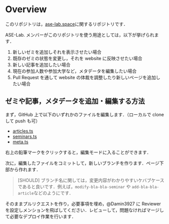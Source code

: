 # Overview

このリポジトリは，[ase-lab.space](https://ase-lab.space)に関するリポジトリです．

ASE-Lab. メンバーがこのリポジトリを使う用途としては，以下が挙げられます．

1. 新しいゼミを追加しそれを表示させたい場合
1. 既存のゼミの状態を変更し，それを website に反映させたい場合
1. 新しい記事を追加したい場合
1. 現在の参加人数や参加大学など，メタデータを編集したい場合
1. Pull Request を通して website の体裁を調整したり新しいページを追加したい場合

## ゼミや記事，メタデータを追加・編集する方法

まず，GitHub 上で以下のいずれかのファイルを編集します．（ローカルで clone して push も可）

- [articles.ts](https://github.com/ase-lab-space/ase-lab/blob/main/frontend/src/models/articles.ts)
- [seminars.ts](https://github.com/ase-lab-space/ase-lab/blob/main/frontend/src/models/seminars.ts)
- [meta.ts](https://github.com/ase-lab-space/ase-lab/blob/main/frontend/src/models/meta.ts)

右上の鉛筆マークをクリックすると，編集モードに入ることができます．

次に，編集したファイルをコミットして，新しいブランチを作ります．ページ下部から作れます．

> [SHOULD] ブランチ名に関しては，変更内容がわかりやすいケバブケースであると良いです．例えば，`modify-bla-bla-seminar` や `add-bla-bla-article`などのようにです．

そのままプルリクエストを作り，必要事項を埋め，@Damin3927 に Reviewer を設定しメンションを飛ばしてください．レビューして，問題なければマージして必要なデプロイ作業を行います．
